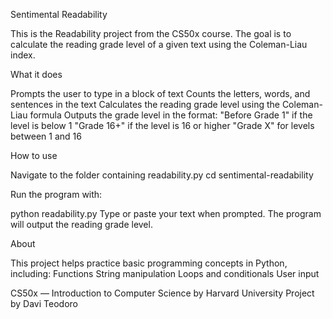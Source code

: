 Sentimental Readability

This is the Readability project from the CS50x course.
The goal is to calculate the reading grade level of a given text using the Coleman-Liau index.

What it does

Prompts the user to type in a block of text
Counts the letters, words, and sentences in the text
Calculates the reading grade level using the Coleman-Liau formula
Outputs the grade level in the format:
"Before Grade 1" if the level is below 1
"Grade 16+" if the level is 16 or higher
"Grade X" for levels between 1 and 16

How to use

Navigate to the folder containing readability.py
cd sentimental-readability

Run the program with:

python readability.py
Type or paste your text when prompted. The program will output the reading grade level.

About

This project helps practice basic programming concepts in Python, including:
Functions
String manipulation
Loops and conditionals
User input

CS50x — Introduction to Computer Science by Harvard University
Project by Davi Teodoro

